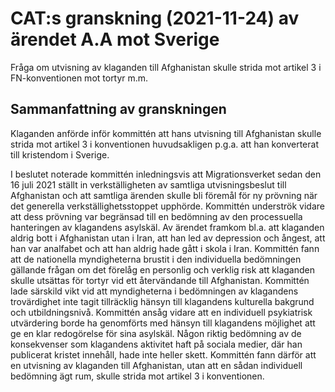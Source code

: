 # CAT:s granskning (2021-11-24) av ärendet A.A mot Sverige

Fråga om utvisning av klaganden till Afghanistan skulle strida mot artikel 3 i FN\-konventionen mot tortyr m.m.


## Sammanfattning av granskningen

Klaganden anförde inför kommittén att hans utvisning till Afghanistan skulle strida mot artikel 3 i konventionen huvudsakligen p.g.a. att han konverterat till kristendom i Sverige.

I beslutet noterade kommittén inledningsvis att Migrationsverket sedan den 16 juli 2021 ställt in verkställigheten av samtliga utvisningsbeslut till Afghanistan och att samtliga ärenden skulle bli föremål för ny prövning när det generella verkställighetsstoppet upphörde. Kommittén underströk vidare att dess prövning var begränsad till en bedömning av den processuella hanteringen av klagandens asylskäl. Av ärendet framkom bl.a. att klaganden aldrig bott i Afghanistan utan i Iran, att han led av depression och ångest, att han var analfabet och att han aldrig hade gått i skola i Iran. Kommittén fann att de nationella myndigheterna brustit i den individuella bedömningen gällande frågan om det förelåg en personlig och verklig risk att klaganden skulle utsättas för tortyr vid ett återvändande till Afghanistan. Kommittén lade särskild vikt vid att myndigheterna i bedömningen av klagandens trovärdighet inte tagit tillräcklig hänsyn till klagandens kulturella bakgrund och utbildningsnivå. Kommittén ansåg vidare att en individuell psykiatrisk utvärdering borde ha genomförts med hänsyn till klagandens möjlighet att ge en klar redogörelse för sina asylskäl. Någon riktig bedömning av de konsekvenser som klagandens aktivitet haft på sociala medier, där han publicerat kristet innehåll, hade inte heller skett. Kommittén fann därför att en utvisning av klaganden till Afghanistan, utan att en sådan individuell bedömning ägt rum, skulle strida mot artikel 3 i konventionen.
